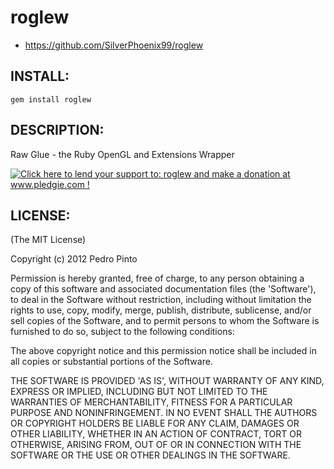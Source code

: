 # roglew

* https://github.com/SilverPhoenix99/roglew

## INSTALL:

    gem install roglew

## DESCRIPTION:

Raw Glue - the Ruby OpenGL and Extensions Wrapper

<a href='http://www.pledgie.com/campaigns/18830'><img alt='Click here to lend your support to: roglew and make a donation at www.pledgie.com !' src='http://www.pledgie.com/campaigns/18830.png?skin_name=chrome' border='0' /></a>

## LICENSE:

(The MIT License)

Copyright (c) 2012 Pedro Pinto

Permission is hereby granted, free of charge, to any person obtaining
a copy of this software and associated documentation files (the
'Software'), to deal in the Software without restriction, including
without limitation the rights to use, copy, modify, merge, publish,
distribute, sublicense, and/or sell copies of the Software, and to
permit persons to whom the Software is furnished to do so, subject to
the following conditions:

The above copyright notice and this permission notice shall be
included in all copies or substantial portions of the Software.

THE SOFTWARE IS PROVIDED 'AS IS', WITHOUT WARRANTY OF ANY KIND,
EXPRESS OR IMPLIED, INCLUDING BUT NOT LIMITED TO THE WARRANTIES OF
MERCHANTABILITY, FITNESS FOR A PARTICULAR PURPOSE AND NONINFRINGEMENT.
IN NO EVENT SHALL THE AUTHORS OR COPYRIGHT HOLDERS BE LIABLE FOR ANY
CLAIM, DAMAGES OR OTHER LIABILITY, WHETHER IN AN ACTION OF CONTRACT,
TORT OR OTHERWISE, ARISING FROM, OUT OF OR IN CONNECTION WITH THE
SOFTWARE OR THE USE OR OTHER DEALINGS IN THE SOFTWARE.